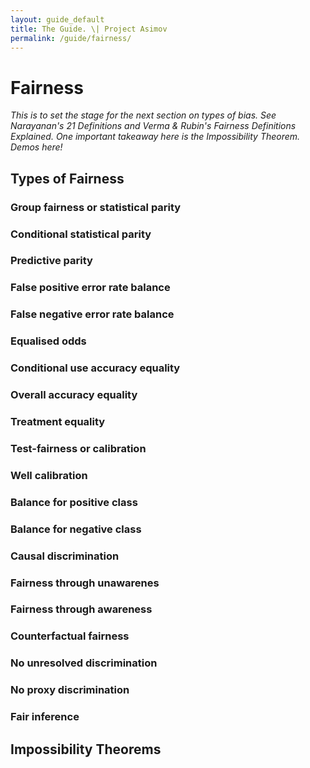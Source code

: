 ```yaml
---
layout: guide_default
title: The Guide. \| Project Asimov
permalink: /guide/fairness/
---
```


# Fairness

*This is to set the stage for the next section on types of bias. See Narayanan's 21 Definitions and Verma & Rubin's Fairness Definitions Explained. One important takeaway here is the Impossibility Theorem. Demos here!*

## Types of Fairness

### Group fairness or statistical parity

### Conditional statistical parity

### Predictive parity

### False positive error rate balance

### False negative error rate balance

### Equalised odds

### Conditional use accuracy equality

### Overall accuracy equality

### Treatment equality

### Test-fairness or calibration

### Well calibration

### Balance for positive class

### Balance for negative class

### Causal discrimination

### Fairness through unawarenes

### Fairness through awareness

### Counterfactual fairness

### No unresolved discrimination

### No proxy discrimination

### Fair inference

## Impossibility Theorems

